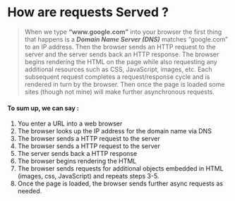 # How are requests Served ?

> <p>When we type <b>“www.google.com”</b> into your browser the first thing that happens is a <b><em>Domain Name Server (DNS)</em></b> matches “google.com” to an IP address. Then the browser sends an HTTP request to the server and the server sends back an HTTP response. The browser begins rendering the HTML on the page while also requesting any additional resources such as CSS, JavaScript, images, etc. Each subsequent request completes a request/response cycle and is rendered in turn by the browser. Then once the page is loaded some sites (though not mine) will make further asynchronous requests.</p>

#### To sum up, we can say :
<p>
<ol>
<li>You enter a URL into a web browser</li>
<li>The browser looks up the IP address for the domain name via DNS</li>
<li>The browser sends a HTTP request to the server</li>
<li>The browser sends a HTTP request to the server</li>
<li>The server sends back a HTTP response</li>
<li>The browser begins rendering the HTML</li>
<li>The browser sends requests for additional objects embedded in HTML (images, css, JavaScript) and repeats steps 3-5. </li>
<li>Once the page is loaded, the browser sends further async requests as needed.</li>
</ol>
</p>